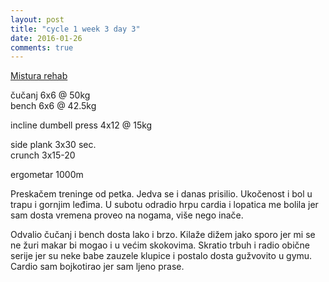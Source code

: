 ```yaml
---
layout: post
title: "cycle 1 week 3 day 3"
date: 2016-01-26
comments: true
---
```


[Mistura rehab](/snagata/log/2015/07/20/mistura-rehab/)

čučanj 6x6 @ 50kg  
bench 6x6 @ 42.5kg  

incline dumbell press 4x12 @ 15kg

side plank 3x30 sec.  
crunch 3x15-20  

ergometar 1000m  

Preskačem treninge od petka. Jedva se i danas prisilio. Ukočenost i bol u trapu i gornjim leđima. U subotu odradio hrpu cardia i lopatica me bolila jer sam dosta vremena proveo na nogama, više nego inače. 

Odvalio čučanj i bench dosta lako i brzo. Kilaže dižem jako sporo jer mi se ne žuri makar bi mogao i u većim skokovima. Skratio trbuh i radio obične serije jer su neke babe zauzele klupice i postalo dosta gužvovito u gymu. Cardio sam bojkotirao jer sam ljeno prase. 

